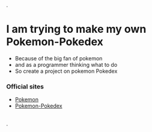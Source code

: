 .<br/>

# I am trying to make my own Pokemon-Pokedex

-   Because of the big fan of pokemon
-   and as a programmer thinking what to do
-   So create a project on pokemon Pokedex

### Official sites

-   [Pokemon](https://www.pokemon.com/us/)
-   [Pokemon-Pokedex](https://www.pokemon.com/us/pokedex/)

<br/>.
